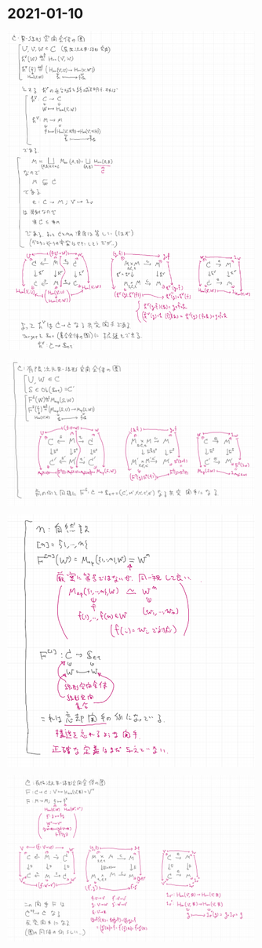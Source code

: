 # 2021-01-10

![](img/2021-01-10_1.png)

![](img/2021-01-10_2.png)

![](img/2021-01-10_3.png)

![](img/2021-01-10_4.png)
